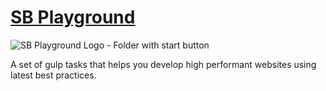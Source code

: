 # [SB Playground]

![SB Playground Logo - Folder with start button](https://raw.githubusercontent.com/maliMirkec/sb-playground/master/src/gfx/png/sb-playground-md.png)

A set of gulp tasks that helps you develop high performant websites using latest best practices.

[SB Playground]: https://github.com/maliMirkec/sb-playground
